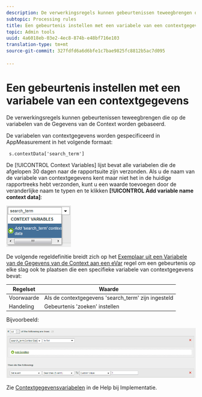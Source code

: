```yaml
---
description: De verwerkingsregels kunnen gebeurtenissen teweegbrengen die op de variabelen van de Gegevens van de Context worden gebaseerd.
subtopic: Processing rules
title: Een gebeurtenis instellen met een variabele van een contextgegevens
topic: Admin tools
uuid: 4a6018eb-03e2-4ec8-874b-e48bf716e103
translation-type: tm+mt
source-git-commit: 327fdfd6a6d6bfe1c7bae9825fc8812b5ac7d095

---
```



# Een gebeurtenis instellen met een variabele van een contextgegevens

De verwerkingsregels kunnen gebeurtenissen teweegbrengen die op de variabelen van de Gegevens van de Context worden gebaseerd.

De variabelen van contextgegevens worden gespecificeerd in AppMeasurement in het volgende formaat:

```
 s.contextData['search_term']
```

De [!UICONTROL Context Variables] lijst bevat alle variabelen die de afgelopen 30 dagen naar de rapportsuite zijn verzonden. Als u de naam van de variabele van contextgegevens kent maar niet het in de huidige rapportreeks hebt verzonden, kunt u een waarde toevoegen door de veranderlijke naam te typen en te klikken **[!UICONTROL Add variable name context data]**:

![](assets/add-context-variable.png)

De volgende regeldefinitie breidt zich op het [Exemplaar uit een Variabele van de Gegevens van de Context aan een eVar](/help/admin/admin/c-processing-rules/processing-rules-examples/processing-rules-copy-context-data.md) regel om een gebeurtenis op elke slag ook te plaatsen die een specifieke variabele van contextgegevens bevat:

| Regelset | Waarde |
|---|---|
| Voorwaarde | Als de contextgegevens &#39;search_term&#39; zijn ingesteld |
| Handeling | Gebeurtenis &#39;zoeken&#39; instellen |

Bijvoorbeeld:

![](assets/processing_rule_set_event.png)

Zie [Contextgegevensvariabelen](https://docs.adobe.com/content/help/en/analytics/implementation/vars/page-vars/contextdata.html) in de Help bij Implementatie.
